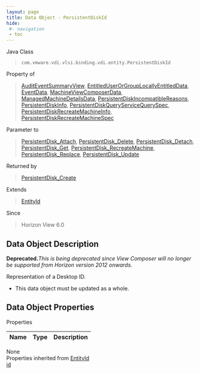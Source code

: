 ```yaml
---
layout: page
title: Data Object - PersistentDiskId
hide:
 #- navigation
 - toc
---
```


  
  
  



Java Class  
> `com.vmware.vdi.vlsi.binding.vdi.entity.PersistentDiskId`

Property of  
> [AuditEventSummaryView](vdi.infrastructure.AuditEvent.AuditEventSummaryView.md#field_detail), [EntitledUserOrGroupLocallyEntitledData](vdi.users.EntitledUserOrGroup.LocallyEntitledData.md#field_detail), [EventData](vdi.infrastructure.EventDatabase.EventData.md#field_detail), [MachineViewComposerData](vdi.resources.Machine.ViewComposerData.md#field_detail), [ManagedMachineDetailsData](vdi.resources.Machine.ManagedMachineDetailsData.md#field_detail), [PersistentDiskIncompatibleReasons](vdi.resources.PersistentDisk.PersistentDiskIncompatibleReasons.md#field_detail), [PersistentDiskInfo](vdi.resources.PersistentDisk.PersistentDiskInfo.md#field_detail), [PersistentDiskQueryServiceQuerySpec](vdi.resources.PersistentDiskQueryService.QuerySpec.md#field_detail), [PersistentDiskRecreateMachineInfo](vdi.resources.PersistentDisk.PersistentDiskRecreateMachineInfo.md#field_detail), [PersistentDiskRecreateMachineSpec](vdi.resources.PersistentDisk.RecreateMachineSpec.md#field_detail)

Parameter to  
> [PersistentDisk_Attach](vdi.resources.PersistentDisk.md#attach), [PersistentDisk_Delete](vdi.resources.PersistentDisk.md#delete), [PersistentDisk_Detach](vdi.resources.PersistentDisk.md#detach), [PersistentDisk_Get](vdi.resources.PersistentDisk.md#get), [PersistentDisk_RecreateMachine](vdi.resources.PersistentDisk.md#recreateMachine), [PersistentDisk_Replace](vdi.resources.PersistentDisk.md#replace), [PersistentDisk_Update](vdi.resources.PersistentDisk.md#update)

Returned by  
> [PersistentDisk_Create](vdi.resources.PersistentDisk.md#create)

Extends  
> [EntityId](vdi.EntityId.md)

Since  
> Horizon View 6.0


## Data Object Description 

**Deprecated.**_This is being deprecated since View Composer will no longer be supported from Horizon version 2012 onwards._

Representation of a Desktop ID. 

  * This data object must be updated as a whole.



## Data Object Properties

Properties

Name |  Type |  Description   
---|---|---  
None  
Properties inherited from [EntityId](vdi.EntityId.md)  
[id](vdi.EntityId.md#id)  
  
  
  
  
  
